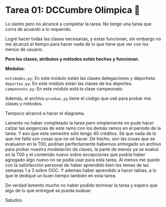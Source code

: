 # Tarea 01: DCCumbre Olímpica :school_satchel:

Lo siento pero no alcancé a completar la tarea. No tengo una tarea que corra de acuerdo a lo requerido.

Logré hacer todas las clases necesarias, y estas funcionan, sin embargo no me alcanzó el tiempo para hacer nada de lo que tiene que ver con los menús de usuario.

**Pero las clases, atributos y métodos están hechos y funcionan**.

**Módulos**:

```entidades.py```: En este módulo están las clases delegaciones y deportista.
```deportes.py```: En este módulo están las clases de los deportes.
```campeonato.py```: En este módulo está la clase campeonato.

Además, el archivo ```pruebas.py``` tiene el código que usé para probar mis clases y métodos.

Tampoco alcancé a hacer el diagrama.

Lamento no haber completado la tarea pero simplemente no pude hacer calzar las exigencias de este ramo con los demás ramos en el periodo de la tarea. Y eso que este semestre sólo tengo 40 créditos. Sé que nada de lo que me faltó son cosas que no sé hacer. De hecho, son las cosas que se evaluaron en la T00, podrían perfectamente habernos entregado un archivo para probar nuestra modelación de clases, la parte de menús ya se evaluó en la T00 y el contenido nuevo sobre excepciones que podría haber agregado algo nuevo no se podía usar para esta tarea. Al menos me quedo con la satisfacción personal de haber aprendido bien los temas de las semanas 1 a 3 sobre OOC. Y además haber aprendido a hacer tablas, a lo que le dediqué un buen tiempo también en esta tarea. 

De verdad lamento mucho no haber podido terminar la tarea y espero que algo de lo que entregué se pueda evaluar.

Saludos.